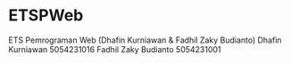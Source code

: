 # ETSPWeb
ETS Pemrograman Web (Dhafin Kurniawan &amp; Fadhil Zaky Budianto)
Dhafin Kurniawan 5054231016
Fadhil Zaky Budianto 5054231001
